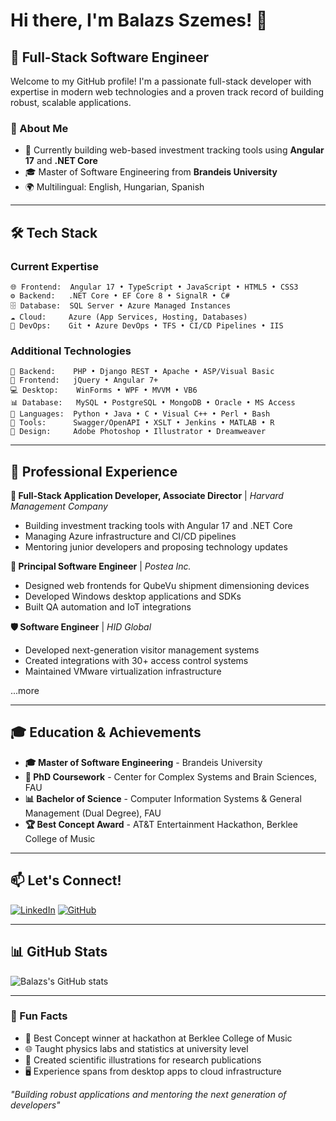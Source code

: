 # Hi there, I'm Balazs Szemes! 👋

## 🚀 Full-Stack Software Engineer

Welcome to my GitHub profile! I'm a passionate full-stack developer with expertise in modern web technologies and a proven track record of building robust, scalable applications.

### 🎯 About Me
- 🔭 Currently building web-based investment tracking tools using **Angular 17** and **.NET Core**
- 🎓 Master of Software Engineering from **Brandeis University**
- 🌍 Multilingual: English, Hungarian, Spanish

---

## 🛠️ Tech Stack

### **Current Expertise**
```
🌐 Frontend:  Angular 17 • TypeScript • JavaScript • HTML5 • CSS3
⚙️ Backend:   .NET Core • EF Core 8 • SignalR • C#
🗄️ Database:  SQL Server • Azure Managed Instances
☁️ Cloud:     Azure (App Services, Hosting, Databases)
🔧 DevOps:    Git • Azure DevOps • TFS • CI/CD Pipelines • IIS
```

### **Additional Technologies**
```
🔨 Backend:    PHP • Django REST • Apache • ASP/Visual Basic
🎨 Frontend:   jQuery • Angular 7+
💻 Desktop:    WinForms • WPF • MVVM • VB6
📊 Database:   MySQL • PostgreSQL • MongoDB • Oracle • MS Access
🐍 Languages:  Python • Java • C • Visual C++ • Perl • Bash
🧰 Tools:      Swagger/OpenAPI • XSLT • Jenkins • MATLAB • R
🎨 Design:     Adobe Photoshop • Illustrator • Dreamweaver
```

---

## 💼 Professional Experience

**🎯 Full-Stack Application Developer, Associate Director** | *Harvard Management Company*
- Building investment tracking tools with Angular 17 and .NET Core
- Managing Azure infrastructure and CI/CD pipelines
- Mentoring junior developers and proposing technology updates

**🔧 Principal Software Engineer** | *Postea Inc.*
- Designed web frontends for QubeVu shipment dimensioning devices
- Developed Windows desktop applications and SDKs
- Built QA automation and IoT integrations

**🛡️ Software Engineer** | *HID Global*
- Developed next-generation visitor management systems
- Created integrations with 30+ access control systems
- Maintained VMware virtualization infrastructure

...more

---

## 🎓 Education & Achievements

- **🎓 Master of Software Engineering** - Brandeis University
- **🔬 PhD Coursework** - Center for Complex Systems and Brain Sciences, FAU
- **📊 Bachelor of Science** - Computer Information Systems & General Management (Dual Degree), FAU
- **🏆 Best Concept Award** - AT&T Entertainment Hackathon, Berklee College of Music

---

## 📫 Let's Connect!

[![LinkedIn](https://img.shields.io/badge/LinkedIn-0077B5?style=for-the-badge&logo=linkedin&logoColor=white)](https://www.linkedin.com/in/balazsszemes1/)
[![GitHub](https://img.shields.io/badge/GitHub-100000?style=for-the-badge&logo=github&logoColor=white)](https://github.com/Balagii)

---

## 📊 GitHub Stats

![Balazs's GitHub stats](https://github-readme-stats.vercel.app/api?username=Balagii&show_icons=true&theme=tokyonight)

---

### 💭 Fun Facts
- 🎵 Best Concept winner at hackathon at Berklee College of Music
- 🌐 Taught physics labs and statistics at university level
- 🎨 Created scientific illustrations for research publications
- 🖥️ Experience spans from desktop apps to cloud infrastructure

*"Building robust applications and mentoring the next generation of developers"*
